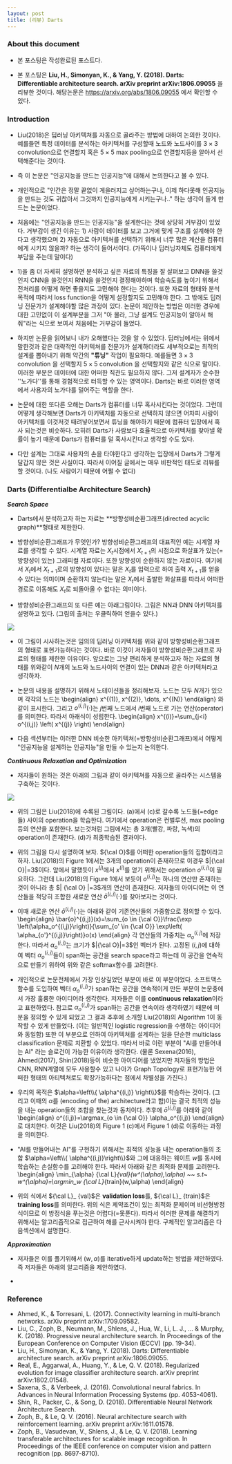```yaml
---
layout: post
title: (리뷰) Darts
---
```


### About this document
- 본 포스팅은 작성완료된 포스트다. 

- 본 포스팅은 **Liu, H., Simonyan, K., & Yang, Y. (2018). Darts: Differentiable architecture search. arXiv preprint arXiv:1806.09055** 을 리뷰한 것이다. 해당논문은 https://arxiv.org/abs/1806.09055 에서 확인할 수 있다. 

### Introduction 
- Liu(2018)은 딥러닝 아키텍쳐를 자동으로 골라주는 방법에 대하여 논의한 것이다. 예를들면 특정 데이터를 분석하는 아키텍처를 구성할때 노드와 노드사이를 $3\times 3$ convolution으로 연결할지 혹은 $5 \times 5$ max pooling으로 연결할지등을 알아서 선택해준다는 것이다. 

- 즉 이 논문은 "인공지능을 만드는 인공지능"에 대해서 논의한다고 볼 수 있다. 

- 개인적으로 "인간은 정말 끝없이 게을러지고 싶어하는구나, 이제 하다못해 인공지능을 만드는 것도 귀찮아서 그것까지 인공지능에게 시키는구나.." 하는 생각이 들게 만드는 논문이었다. 

- 처음에는 "인공지능을 만드는 인공지능"을 설계한다는 것에 상당히 거부감이 있었다. 거부감이 생긴 이유는 1) 사람이 데이터를 보고 그거에 맞게 구조를 설계해야 한다고 생각했으며 2) 자동으로 아키텍처를 선택하기 위해서 너무 많은 계산을 컴퓨터에게 시키지 않을까? 하는 생각이 들어서이다. (가뜩이나 딥러닝자체도 컴퓨터에게 부담을 주는데 말이다)

- 1)을 좀 더 자세히 설명하면 분석하고 싶은 자료의 특징을 잘 살펴보고 DNN을 쓸것인지 CNN을 쓸것인지 RNN을 쓸것인지 결정해야하며 학습속도를 높이기 위해서 전처리를 어떻게 하면 좋을지도 고민해야 한다는 것이다. 또한 자료의 형태와 분석 목적에 따라서 loss function을 어떻게 설정할지도 고민해야 한다. 그 밖에도 딥러닝 전문가가 설계해야할 많은 과정이 있다. 논문이 제안하는 방법은 이러한 경우에 대한 고민없이 이 설계부분을 그저 "아 몰라, 그냥 설계도 인공지능이 알아서 해줘"라는 식으로 보여서 처음에는 거부감이 들었다. 

- 하지만 논문을 읽어보니 내가 오해했다는 것을 알 수 있었다. 딥러닝에서는 위에서 말한것과 같은 대략적인 아키텍쳐를 전문가가 설계하더라도 세부적으로는 최적의 설계를 뽑아내기 위해 약간의 **"튜닝"** 작업이 필요하다. 예를들면 $3\times 3$ convolution 을 선택할지 $5 \times 5$ convolution 을 선택할지와 같은 식으로 말이다. 이러한 부분은 데이터에 대한 어떠한 직관도 필요하지 않다. 그저 설계자가 순수한 ''노가다''를 통해 경험적으로 터득할 수 있는 영역이다. Darts는 바로 이러한 영역에서 사용자의 노가다를 덜어주는 역할을 한다. 

- 논문에 대한 또다른 오해는 Darts가 컴퓨터를 너무 혹사시킨다는 것이었다. 그런데 어떻게 생각해보면 Darts가 아키텍처를 자동으로 선택하지 않으면 어차피 사람이 아키텍처를 이것저것 때려넣어보면서 튜닝을 해야하기 때문에 컴퓨터 입장에서 혹사 되는것은 비슷하다. 오히려 Darts가 사람보다 효율적으로 아키텍처를 찾아낼 확률이 높기 때문에 Darts가 컴퓨터를 덜 혹사시킨다고 생각할 수도 있다. 

- 다만 설계는 그대로 사용자의 손을 타야한다고 생각하는 입장에서 Darts가 그렇게 달갑지 않은 것은 사실이다. 따라서 이어질 글에서는 매우 비판적인 태도로 리뷰를 할 것이다. (나도 사람이기 때문에 어쩔 수 없다) 

### Darts (Differentialbe Architecture Search)

***Search Space***

- Darts에서 분석하고자 하는 자료는 **방향성비순환그래프(directed acyclic graph)**형태로 제한한다. 

- 방향성비순환그래프가 무엇인가? 방향성비순환그래프의 대표적인 예는 시계열 자료를 생각할 수 있다. 시계열 자료는 $X_t$시점에서 $X_{t+1}$의 시점으로 화살표가 있는(=방향성이 있는) 그래피컬 자료이다. 또한 방향성이 순환하지 않는 자료이다. 여기에서 $X_t$에서 $X_{t+1}$로의 방향성이 있다는 말은 $X_t$를 입력으로 하여 출력 $X_{t+1}$를 얻을 수 있다는 의미이며 순환하지 않는다는 말은 $X_t$에서 출발한 화살표를 따라서 어떠한 경로로 이동해도 $X_t$로 되돌아올 수 없다는 의미이다. 

- 방향성비순환그래프의 또 다른 예는 아래그림이다. 그림은 NN과 DNN 아키텍처를 설명하고 있다. (그림의 출처는 우클릭하여 얻을수 있다.)
<img src="https://d255esdrn735hr.cloudfront.net/graphics/9781787121423/graphics/B06923_09_41.png"/>

- 이 그림이 시사하는것은 임의의 딥러닝 아키텍처를 위와 같이 방향성비순환그래프의 형태로 표현가능하다는 것이다. 바로 이것이 저자들이 방향성비순환그래프로 자료의 형태를 제한한 이유이다. 앞으로는 그냥 편리하게 분석하고자 하는 자료의 형태를 위와같이 $N$개의 노드와 노드사이의 연결이 있는 DNN과 같은 아키텍처라고 생각하자. 

- 논문의 내용을 설명하기 위해서 노테이션들을 정리해보자. 노드는 모두 $N$개가 있으며 각각의 노드는 
\begin{align}
x^{(1)}, x^{(2)}, \dots, x^{(N)}
\end{align}
와 같이 표시한다. 
그리고 $o^{(i,j)}(\cdot)$는 $j$번째 노드에서 $i$번째 노드로 가는 연산(operator)를 의미한다. 따라서 아래식이 성립한다. 
\begin{align}
x^{(i)}=\sum_{j<i} o^{(i,j)} \left( x^{(j)} \right)
\end{align}

- 다음 섹션부터는 이러한 DNN 비슷한 아키텍쳐(=방향성비순환그래프)에서 어떻게 "인공지능을 설계하는 인공지능"을 만들 수 있는지 논의한다. 


***Continuous Relaxation and Optimization***


- 저자들이 원하는 것은 아래의 그림과 같이 아키텍쳐를 자동으로 골라주는 시스템을 구축하는 것이다. 
<img src="https://www.fast.ai/images/darts.png"/>

- 위의 그림은 Liu(2018)에 수록된 그림이다. (a)에서 (c)로 갈수록 노드들(=edge들) 사이의 operation을 학습한다. 여기에서 operation은 컨벌루션, max pooling등의 연산을 포함한다. 보는것처럼 그림에서는 총 3개(빨강, 파랑, 녹색)의 operation이 존재한다. (d)가 최종학습된 결과이다. 

- 위의 그림을 다시 설명하여 보자. ${\cal O}$를 어떠한 operation들의 집합이라고 하자. Liu(2018)의 Figure 1에서는 3개의 operation이 존재하므로 이경우 $|{\cal O}|=3$이다. 앞에서 말했듯이 $x^{(j)}$에서 $x^{(i)}$를 얻기 위해서는 operation $o^{(i,j)}$이 필요하다. 그런데 Liu(2018)의 Figure 1에서 보듯이 $o^{(i,j)}$는 하나의 연산만 존재하는 것이 아니라 총 $| {\cal O} |=3$개의 연산이 존재한다. 저자들의 아이디어는 이 연산들을 적당히 조합한 새로운 연산 $\bar{o}^{(i,j)}(\cdot)$를 찾아보자는 것이다. 

- 이때 새로운 연산 $\bar{o}^{(i,j)}(\cdot)$는 아래와 같이 기존연산들의 가중합으로 정의할 수 있다. 
\begin{align}
\bar{o}^{(i,j)}(x)=\sum_{o \in {\cal O}}\frac{\exp \left(\alpha_o^{(i,j)}\right)}{\sum_{o' \in {\cal O}} \exp\left( \alpha_{o'}^{(i,j)}\right)}o(x)
\end{align}
각 연산들의 가중치는 $\alpha_o^{(i,j)}$에 저장한다. 따라서 $\alpha_o^{(i,j)}$는 크기가 $|{\cal O}|=3$인 벡터가 된다. 고정된 $(i,j)$에 대하여 벡터 $\alpha_o^{(i,j)}$들이 span하는 공간을 search space라고 하는데 이 공간을 연속적으로 만들기 위하여 위와 같은 softmax함수를 고려한다. 

- 개인적으로 논문전체에서 가장 인상깊었던 부분이 바로 이 부분이었다. 소프트맥스 함수를 도입하여 벡터 
$\alpha_o^{(i,j)}$가 span하는 공간을 연속적이게 만든 부분이 논문중에서 가장 훌륭한 아이디어라 생각한다. 저자들은 이를 **continuous relaxation**이라고 표현하였다. 참고로 $\alpha_o^{(i,j)}$가 span하는 공간을 연속이라 생각하였기 때문에 미분을 정의할 수 있게 되었고 그 결과 추후에 소개할 Liu(2018)의 Algorithm 1이 동작할 수 있게 만들었다. (이는 일반적인 logistic regression을 수행하는 아이디어와 동일함) 또한 이 부분으로 인하여 아키텍쳐를 설계하는 일을 단순한 multiclass classification 문제로 치환할 수 있었다. 따라서 바로 이런 부분이 "AI를 만들어내는 AI" 라는 슬로건이 가능한 이유이라 생각한다. (물론 Sexena(2016), Ahmed(2017), Shin(2018)등이 비슷한 아이디어를 냈었지만 저자들의 방법은 CNN, RNN계열에 모두 사용할수 있고 나아가 Graph Topology로 표현가능한 어떠한 형태의 아티텍쳐로도 확장가능하다는 점에서 차별성을 가진다.)

- 우리의 목적은 $\alpha=\left\\{ \alpha^{(i,j)} \right\\}$를 학습하는 것이다. (그리고 이때의 $\alpha$를 (encoding of the) architecture라고 함)이는 결국 최적의 성능을 내는 operation들의 조합을 찾는것과 동치이다. 추후에 $\bar{o}^{(i,j)}$를 아래와 같이 
\begin{align}
o^{(i,j)}=\argmax_{o \in {\cal O}} \alpha_o^{(i,j)}
\end{align}
로 대치한다. 이것은 Liu(2018)의 Figure 1 (c)에서 Figure 1 (d)로 이동하는 과정을 의미한다. 

- "AI를 만들어내는 AI"를 구현하기 위해서는 최적의 성능을 내는 operation들의 조합 $\alpha=\left\\{ \alpha^{(i,j)}\right\\}$와 그에 대응하는 웨이트 $w$를 동시에 학습하는 손실함수를 고려해야 한다. 따라서 아래와 같은 최적화 문제를 고려한다. 
\begin{align}
\min_{\alpha} {\cal L}_{val}(w^*(\alpha),\alpha) ~~ s.t~ w^*(\alpha)=\argmin_w {\cal L}_{train}(w,\alpha)
\end{align}

- 위의 식에서 ${\cal L}_ {val}$은 **validation loss**를, ${\cal L}_ {train}$은 **training loss**를 의미한다. 위의 식은 제약조건이 있는 최적화 문제이며 비선형방정식이므로 이 방정식을 푸는것은 어렵다(=못푼다). 따라서 이러한 문제를 해결하기 위해서는 알고리즘적으로 접근하여 해를 근사시켜야 한다. 구체적인 알고리즘은 다음섹션에서 설명한다. 


***Approximation***


- 저자들은 이를 풀기위해서 $(w,\alpha)$를 iterative하게 update하는 방법을 제안하였다. 즉 저자들은 아래의 알고리즘을 제안하였다. 

- 


### Reference
- Ahmed, K., & Torresani, L. (2017). Connectivity learning in multi-branch networks. arXiv preprint arXiv:1709.09582.
- Liu, C., Zoph, B., Neumann, M., Shlens, J., Hua, W., Li, L. J., ... & Murphy, K. (2018). Progressive neural architecture search. In Proceedings of the European Conference on Computer Vision (ECCV) (pp. 19-34).
- Liu, H., Simonyan, K., & Yang, Y. (2018). Darts: Differentiable architecture search. arXiv preprint arXiv:1806.09055.
- Real, E., Aggarwal, A., Huang, Y., & Le, Q. V. (2018). Regularized evolution for image classifier architecture search. arXiv preprint arXiv:1802.01548.
- Saxena, S., & Verbeek, J. (2016). Convolutional neural fabrics. In Advances in Neural Information Processing Systems (pp. 4053-4061).
- Shin, R., Packer, C., & Song, D. (2018). Differentiable Neural Network Architecture Search.
- Zoph, B., & Le, Q. V. (2016). Neural architecture search with reinforcement learning. arXiv preprint arXiv:1611.01578.
- Zoph, B., Vasudevan, V., Shlens, J., & Le, Q. V. (2018). Learning transferable architectures for scalable image recognition. In Proceedings of the IEEE conference on computer vision and pattern recognition (pp. 8697-8710).
